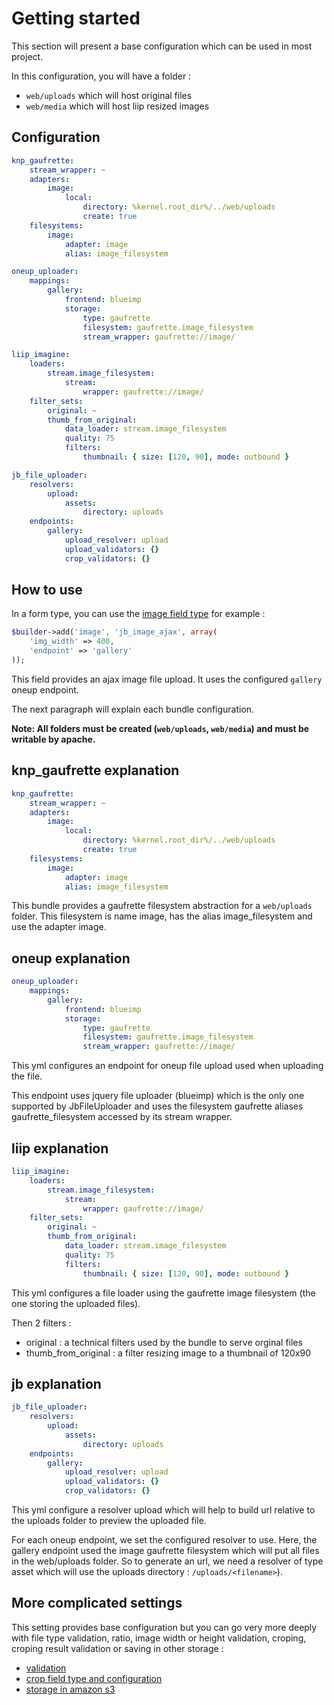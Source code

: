 Getting started
===============

This section will present a base configuration which can be used in most project.

In this configuration, you will have a folder :
* `web/uploads` which will host original files
* `web/media` which will host liip resized images

Configuration
-------------

``` yml
knp_gaufrette:
    stream_wrapper: ~
    adapters:
        image:
            local:
                directory: %kernel.root_dir%/../web/uploads
                create: true
    filesystems:
        image:
            adapter: image
            alias: image_filesystem

oneup_uploader:
    mappings:
        gallery:
            frontend: blueimp
            storage:
                type: gaufrette
                filesystem: gaufrette.image_filesystem
                stream_wrapper: gaufrette://image/

liip_imagine:
    loaders:
        stream.image_filesystem:
            stream:
                wrapper: gaufrette://image/
    filter_sets:
        original: ~
        thumb_from_original:
            data_loader: stream.image_filesystem
            quality: 75
            filters:
                thumbnail: { size: [120, 90], mode: outbound }

jb_file_uploader:
    resolvers:
        upload:
            assets:
                directory: uploads
    endpoints:
        gallery:
            upload_resolver: upload
            upload_validators: {}
            crop_validators: {}
```

How to use
----------

In a form type, you can use the [image field type](../file_upload/image.md) for example :

``` php
$builder->add('image', 'jb_image_ajax', array(
    'img_width' => 400,
    'endpoint' => 'gallery'
));
```

This field provides an ajax image file upload. It uses the configured `gallery` oneup endpoint.

The next paragraph will explain each bundle configuration.

__Note: All folders must be created (`web/uploads`, `web/media`) and must be writable by apache.__

knp_gaufrette explanation
-------------------------

``` yml
knp_gaufrette:
    stream_wrapper: ~
    adapters:
        image:
            local:
                directory: %kernel.root_dir%/../web/uploads
                create: true
    filesystems:
        image:
            adapter: image
            alias: image_filesystem
```

This bundle provides a gaufrette filesystem abstraction for a `web/uploads` folder.
This filesystem is name image, has the alias image_filesystem and use the adapter image.

oneup explanation
-----------------

``` yml
oneup_uploader:
    mappings:
        gallery:
            frontend: blueimp
            storage:
                type: gaufrette
                filesystem: gaufrette.image_filesystem
                stream_wrapper: gaufrette://image/
```

This yml configures an endpoint for oneup file upload used when uploading the file.

This endpoint uses jquery file uploader (blueimp) which is the only one supported by JbFileUploader
and uses the filesystem gaufrette aliases gaufrette_filesystem accessed by its stream wrapper.

liip explanation
----------------

``` yml
liip_imagine:
    loaders:
        stream.image_filesystem:
            stream:
                wrapper: gaufrette://image/
    filter_sets:
        original: ~
        thumb_from_original:
            data_loader: stream.image_filesystem
            quality: 75
            filters:
                thumbnail: { size: [120, 90], mode: outbound }
```

This yml configures a file loader using the gaufrette image filesystem (the one storing the uploaded files).

Then 2 filters :
* original : a technical filters used by the bundle to serve orginal files
* thumb_from_original : a filter resizing image to a thumbnail of 120x90

jb explanation
--------------

``` yml
jb_file_uploader:
    resolvers:
        upload:
            assets:
                directory: uploads
    endpoints:
        gallery:
            upload_resolver: upload
            upload_validators: {}
            crop_validators: {}
```

This yml configure a resolver upload which will help to build url relative to the uploads folder to preview the uploaded file.

For each oneup endpoint, we set the configured resolver to use. Here, the gallery endpoint used the image gaufrette filesystem which will put
 all files in the web/uploads folder. So to generate an url, we need a resolver of type asset which will use the uploads directory : `/uploads/<filename>`).

More complicated settings
-------------------------

This setting provides base configuration but you can go very more deeply with file type validation, ratio, image width or height validation, croping, croping result validation
or saving in other storage :
* [validation](validation.md)
* [crop field type and configuration](../file_upload/crop.md)
* [storage in amazon s3](../advanced/amazons3.md)